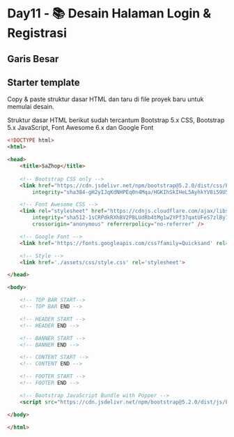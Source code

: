 # Day11 - 📚 Desain Halaman Login & Registrasi

## Garis Besar

## Starter template

Copy & paste struktur dasar HTML dan taru di file proyek baru untuk memulai desain.

Struktur dasar HTML berikut sudah tercantum Bootstrap 5.x CSS, Bootstrap 5.x JavaScript, Font Awesome 6.x dan Google Font

```html
<!DOCTYPE html>
<html>

<head>
    <title>SaZhop</title>
    
    <!-- Bootstrap CSS only -->
    <link href="https://cdn.jsdelivr.net/npm/bootstrap@5.2.0/dist/css/bootstrap.min.css" rel="stylesheet"
        integrity="sha384-gH2yIJqKdNHPEq0n4Mqa/HGKIhSkIHeL5AyhkYV8i59U5AR6csBvApHHNl/vI1Bx" crossorigin="anonymous">

    <!-- Font Awesome CSS -->
    <link rel="stylesheet" href="https://cdnjs.cloudflare.com/ajax/libs/font-awesome/6.1.2/css/all.min.css"
        integrity="sha512-1sCRPdkRXhBV2PBLUdRb4tMg1w2YPf37qatUFeS7zlBy7jJI8Lf4VHwWfZZfpXtYSLy85pkm9GaYVYMfw5BC1A=="
        crossorigin="anonymous" referrerpolicy="no-referrer" />

    <!-- Google Font -->
    <link href='https://fonts.googleapis.com/css?family=Quicksand' rel='stylesheet'>

    <!-- Style -->
    <link href='./assets/css/style.css' rel='stylesheet'>

</head>

<body>

    <!-- TOP BAR START-->
    <!-- TOP BAR END -->

    <!-- HEADER START -->
    <!-- HEADER END -->

    <!-- BANNER START -->
    <!-- BANNER END -->

    <!-- CONTENT START -->
    <!-- CONTENT END -->

    <!-- FOOTER START -->
    <!-- FOOTER END -->

    <!-- Bootstrap JavaScript Bundle with Popper -->
    <script src="https://cdn.jsdelivr.net/npm/bootstrap@5.2.0/dist/js/bootstrap.bundle.min.js" crossorigin="anonymous"></script>

</body>

</html>
```